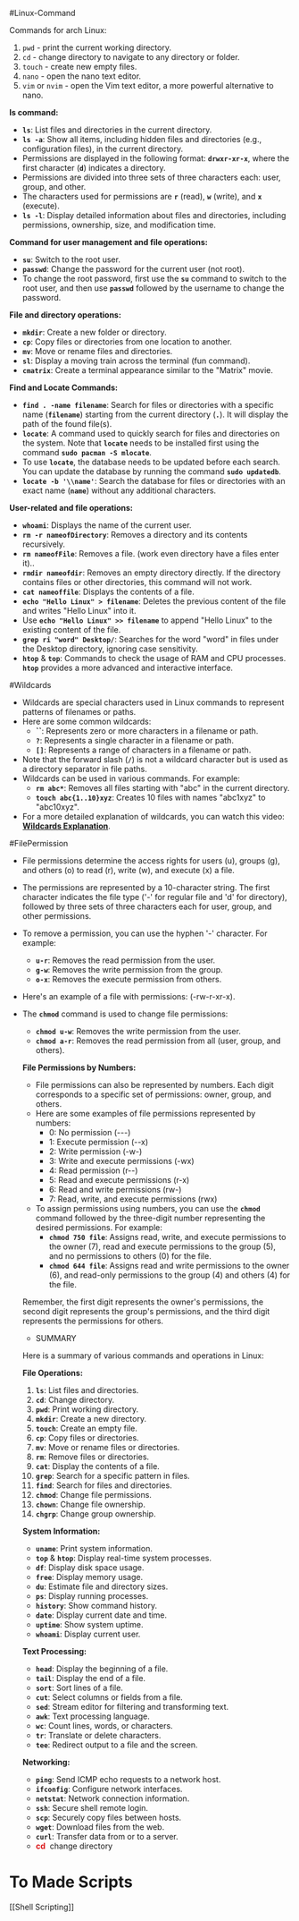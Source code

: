 #Linux-Command 

Commands for arch Linux:
1. `pwd` - print the current working directory.
2. `cd` - change directory to navigate to any directory or folder.
3. `touch` - create new empty files.
4. `nano` - open the nano text editor.
5. `vim` or `nvim` - open the Vim text editor, a more powerful alternative to nano.

**ls command:**

- **`ls`**: List files and directories in the current directory.
- **`ls -a`**: Show all items, including hidden files and directories (e.g., configuration files), in the current directory.
- Permissions are displayed in the following format: **`drwxr-xr-x`**, where the first character (**`d`**) indicates a directory.
- Permissions are divided into three sets of three characters each: user, group, and other.
- The characters used for permissions are **`r`** (read), **`w`** (write), and **`x`** (execute).
- **`ls -l`**: Display detailed information about files and directories, including permissions, ownership, size, and modification time.

**Command for user management and file operations:**

- **`su`**: Switch to the root user.
- **`passwd`**: Change the password for the current user (not root).
- To change the root password, first use the **`su`** command to switch to the root user, and then use **`passwd`** followed by the username to change the password.

**File and directory operations:**

- **`mkdir`**: Create a new folder or directory.
- **`cp`**: Copy files or directories from one location to another.
- **`mv`**: Move or rename files and directories.
- **`sl`**: Display a moving train across the terminal (fun command).
- **`cmatrix`**: Create a terminal appearance similar to the "Matrix" movie.

**Find and Locate Commands:**

- **`find . -name filename`**: Search for files or directories with a specific name (**`filename`**) starting from the current directory (**`.`**). It will display the path of the found file(s).
- **`locate`**: A command used to quickly search for files and directories on the system. Note that **`locate`** needs to be installed first using the command **`sudo pacman -S mlocate`**.
- To use **`locate`**, the database needs to be updated before each search. You can update the database by running the command **`sudo updatedb`**.
- **`locate -b '\\name'`**: Search the database for files or directories with an exact name (**`name`**) without any additional characters.

**User-related and file operations:**

- **`whoami`**: Displays the name of the current user.
- **`rm -r nameofDirectory`**: Removes a directory and its contents recursively.
- **`rm nameofFile`**: Removes a file. (work even directory have a files enter it)..
- **`rmdir nameofdir`**: Removes an empty directory directly. If the directory contains files or other directories, this command will not work.
- **`cat nameoffile`**: Displays the contents of a file.
- **`echo "Hello Linux" > filename`**: Deletes the previous content of the file and writes "Hello Linux" into it.
- Use **`echo "Hello Linux" >> filename`** to append "Hello Linux" to the existing content of the file.
- **`grep ri "word" Desktop/`**: Searches for the word "word" in files under the Desktop directory, ignoring case sensitivity.
- **`htop`** & **`top`**: Commands to check the usage of RAM and CPU processes. **`htop`** provides a more advanced and interactive interface.

#Wildcards

- Wildcards are special characters used in Linux commands to represent patterns of filenames or paths.
- Here are some common wildcards:
    - **``**: Represents zero or more characters in a filename or path.
    - **`?`**: Represents a single character in a filename or path.
    - **`[]`**: Represents a range of characters in a filename or path.
- Note that the forward slash (**`/`**) is not a wildcard character but is used as a directory separator in file paths.
- Wildcards can be used in various commands. For example:
    - **`rm abc*`**: Removes all files starting with "abc" in the current directory.
    - **`touch abc{1..10}xyz`**: Creates 10 files with names "abc1xyz" to "abc10xyz".
- For a more detailed explanation of wildcards, you can watch this video: **[Wildcards Explanation](https://youtu.be/z7ZAL0n64KU)**.

#FilePermission  

- File permissions determine the access rights for users (u), groups (g), and others (o) to read (r), write (w), and execute (x) a file.
    
- The permissions are represented by a 10-character string. The first character indicates the file type ('-' for regular file and 'd' for directory), followed by three sets of three characters each for user, group, and other permissions.
    
- To remove a permission, you can use the hyphen '-' character. For example:
    
    - **`u-r`**: Removes the read permission from the user.
    - **`g-w`**: Removes the write permission from the group.
    - **`o-x`**: Removes the execute permission from others.
- Here's an example of a file with permissions: (-rw-r-xr-x).
    
- The **`chmod`** command is used to change file permissions:
    
    - **`chmod u-w`**: Removes the write permission from the user.
    - **`chmod a-r`**: Removes the read permission from all (user, group, and others).
    
    **File Permissions by Numbers:**
    
    - File permissions can also be represented by numbers. Each digit corresponds to a specific set of permissions: owner, group, and others.
    - Here are some examples of file permissions represented by numbers:
        - 0: No permission (---)
        - 1: Execute permission (--x)
        - 2: Write permission (-w-)
        - 3: Write and execute permissions (-wx)
        - 4: Read permission (r--)
        - 5: Read and execute permissions (r-x)
        - 6: Read and write permissions (rw-)
        - 7: Read, write, and execute permissions (rwx)
    - To assign permissions using numbers, you can use the **`chmod`** command followed by the three-digit number representing the desired permissions. For example:
        - **`chmod 750 file`**: Assigns read, write, and execute permissions to the owner (7), read and execute permissions to the group (5), and no permissions to others (0) for the file.
        - **`chmod 644 file`**: Assigns read and write permissions to the owner (6), and read-only permissions to the group (4) and others (4) for the file.
    
    Remember, the first digit represents the owner's permissions, the second digit represents the group's permissions, and the third digit represents the permissions for others.

    - SUMMARY
    
    Here is a summary of various commands and operations in Linux:
    
    **File Operations:**
    
    1. **`ls`**: List files and directories.
    2. **`cd`**: Change directory.
    3. **`pwd`**: Print working directory.
    4. **`mkdir`**: Create a new directory.
    5. **`touch`**: Create an empty file.
    6. **`cp`**: Copy files or directories.
    7. **`mv`**: Move or rename files or directories.
    8. **`rm`**: Remove files or directories.
    9. **`cat`**: Display the contents of a file.
    10. **`grep`**: Search for a specific pattern in files.
    11. **`find`**: Search for files and directories.
    12. **`chmod`**: Change file permissions.
    13. **`chown`**: Change file ownership.
    14. **`chgrp`**: Change group ownership.
    
    **System Information:**
    
    - **`uname`**: Print system information.
    - **`top`** & **`htop`**: Display real-time system processes.
    - **`df`**: Display disk space usage.
    - **`free`**: Display memory usage.
    - **`du`**: Estimate file and directory sizes.
    - **`ps`**: Display running processes.
    - **`history`**: Show command history.
    - **`date`**: Display current date and time.
    - **`uptime`**: Show system uptime.
    - **`whoami`**: Display current user.
    
    **Text Processing:**
    
    - **`head`**: Display the beginning of a file.
    - **`tail`**: Display the end of a file.
    - **`sort`**: Sort lines of a file.
    - **`cut`**: Select columns or fields from a file.
    - **`sed`**: Stream editor for filtering and transforming text.
    - **`awk`**: Text processing language.
    - **`wc`**: Count lines, words, or characters.
    - **`tr`**: Translate or delete characters.
    - **`tee`**: Redirect output to a file and the screen.
    
    **Networking:**
    
    - **`ping`**: Send ICMP echo requests to a network host.
    - **`ifconfig`**: Configure network interfaces.
    - **`netstat`**: Network connection information.
    - **`ssh`**: Secure shell remote login.
    - **`scp`**: Securely copy files between hosts.
    - **`wget`**: Download files from the web.
    - **`curl`**: Transfer data from or to a server.
    -  **<span style="color:#DA1416; background-color:1. #238F3F">cd</span>**  change directory



# To Made Scripts 

[[Shell Scripting]] 


